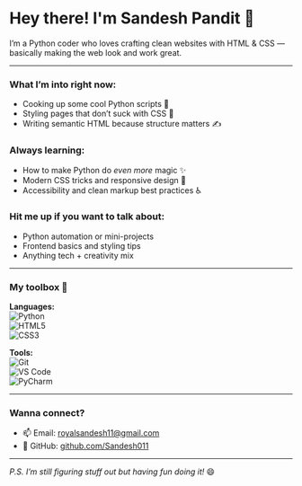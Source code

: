 # Hey there! I'm Sandesh Pandit 👋

I’m a Python coder who loves crafting clean websites with HTML & CSS — basically making the web look and work great.  

---

### What I’m into right now:
- Cooking up some cool Python scripts 🐍  
- Styling pages that don’t suck with CSS 🎨  
- Writing semantic HTML because structure matters ✍️  

### Always learning:
- How to make Python do *even more* magic ✨  
- Modern CSS tricks and responsive design 📱  
- Accessibility and clean markup best practices ♿️  

### Hit me up if you want to talk about:
- Python automation or mini-projects  
- Frontend basics and styling tips  
- Anything tech + creativity mix  

---

### My toolbox 🔧  

**Languages:**  
![Python](https://img.shields.io/badge/-Python-3776AB?style=for-the-badge&logo=python&logoColor=white)  
![HTML5](https://img.shields.io/badge/-HTML5-E34F26?style=for-the-badge&logo=html5&logoColor=white)  
![CSS3](https://img.shields.io/badge/-CSS3-1572B6?style=for-the-badge&logo=css3&logoColor=white)  

**Tools:**  
![Git](https://img.shields.io/badge/-Git-F05032?style=for-the-badge&logo=git&logoColor=white)  
![VS Code](https://img.shields.io/badge/-VS%20Code-007ACC?style=for-the-badge&logo=visual-studio-code&logoColor=white)  
![PyCharm](https://img.shields.io/badge/-PyCharm-000000?style=for-the-badge&logo=pycharm&logoColor=white)  

---

### Wanna connect?  
- 📫 Email: royalsandesh11@gmail.com  
- 👾 GitHub: [github.com/Sandesh011](https://github.com/Sandesh011)

---

_P.S. I’m still figuring stuff out but having fun doing it!_ 😄
